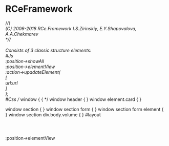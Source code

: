 # RCeFramework
/*/\\<br/>
 (C) 2006-2018 RCe.Framework I.S.Zirinskiy, E.Y.Shapovalova, A.A.Chekmarev<br/>
\*\//<br/>
<br/>
Consists of 3 classic structure elements:<br/>
#Js<br/>
:position->showAll<br/>
:position->elementView<br/>
:action->upadateElement(<br/>
	[<br/>
	url:url<br/>
	]<br/>
);<br/>
#Css
/*
window 
	{
	{
*/
window header
	{
	}
window element.card
	{
	}

window section
	{
	}
window section form
	{
	}
window section form element
	{
	}
window section div.body.volume
	{
	}
#layout
<window class="flex-full">
	<header></header>
	<element class="card" url="///">
		<header></header>
	</element>
</window>

:position->elementView
<window class="flex-full">
	<header></header>
	<section>
		<form class="header controls">
			<element url="///"></element>
		</form>
		<div class="body volume">
		</div>
	</section>
</window>
